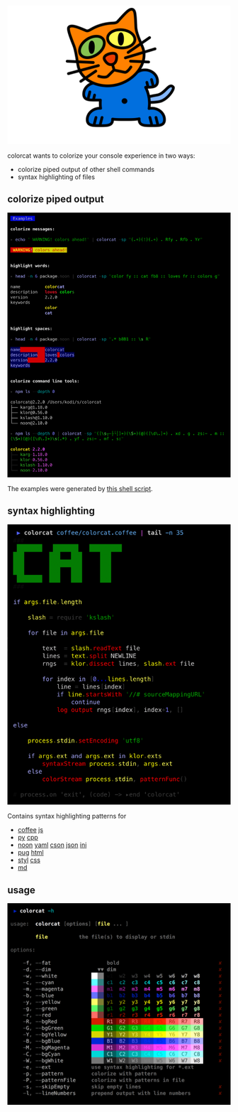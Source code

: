 
![colorcat](img/colorcat.png)

colorcat wants to colorize your console experience in two ways:

- colorize piped output of other shell commands
- syntax highlighting of files

## colorize piped output

![examples](img/examples.png)

The examples were generated by [this shell script](./test/test.sh).

## syntax highlighting

![cat](img/cat.png)

Contains syntax highlighting patterns for

- [coffee](./syntax/coffee.noon) [js](./syntax/js.noon) 
- [py](./syntax/py.noon) [cpp](./syntax/cpp.noon)
- [noon](./syntax/noon.noon) [yaml](./syntax/yaml.noon) [cson](./syntax/cson.noon) [json](./syntax/json.noon) [ini](./syntax/ini.noon)
- [pug](./syntax/pug.noon) [html](./syntax/html.noon) 
- [styl](./syntax/styl.noon) [css](./syntax/css.noon) 
- [md](./syntax/md.noon) 

## usage

![usage](img/usage.png)

